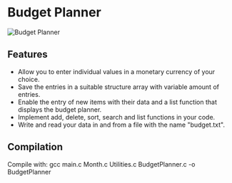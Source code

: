 # Budget Planner

![Budget Planner](https://i.imgur.com/fdvOB8x.jpg?1)

## Features

- Allow you to enter individual values in a monetary currency of your choice.
- Save the entries in a suitable structure array with variable amount of
entries.
- Enable the entry of new items with their data and a list function that
displays the budget planner.
- Implement add, delete, sort, search and list functions in your code.
- Write and read your data in and from a file with the name "budget.txt".

## Compilation

Compile with: gcc main.c Month.c Utilities.c BudgetPlanner.c -o BudgetPlanner